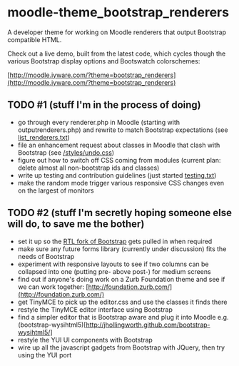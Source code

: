 moodle-theme_bootstrap_renderers
================================

A developer theme for working on Moodle renderers that output Bootstrap compatible HTML.

Check out a live demo, built from the latest code, which cycles though the various Bootstrap display options and Bootswatch colorschemes:

[http://moodle.iyware.com/?theme=bootstrap_renderers](http://moodle.iyware.com/?theme=bootstrap_renderers)

TODO #1 (stuff I'm in the process of doing)
----

* go through every renderer.php in Moodle (starting with outputrenderers.php) and rewrite to match Bootstrap expectations (see [list_renderers.txt](https://github.com/ds125v/moodle-theme_bootstrap_renderers/blob/master/info/list_renderers.txt))
* file an enhancement request about classes in Moodle that clash with Bootstrap (see [/styles/undo.css](https://github.com/ds125v/moodle-theme_bootstrap_renderers/blob/master/style/undo.css))
* figure out how to switch off CSS coming from modules (current plan: delete almost all non-bootstrap ids and classes)
* write up testing and contribution guidelines (just started [testing.txt](https://github.com/ds125v/moodle-theme_bootstrap_renderers/blob/master/info/testing.txt))
* make the random mode trigger various responsive CSS changes even on the largest of monitors

TODO #2 (stuff I'm secretly hoping someone else will do, to save me the bother)
----------------

* set it up so the [RTL fork of Bootstrap](https://github.com/AbdullahDiaa/Bootstrap-RTL) gets pulled in when required 
* make sure any future forms library (currently under discussion) fits the needs of Bootstrap
* experiment with responsive layouts to see if two columns can be collapsed into one (putting pre- above post-) for medium screens
* find out if anyone's doing work on a Zurb Foundation theme and see if we can work together: [http://foundation.zurb.com/](http://foundation.zurb.com/)
* get TinyMCE to pick up the editor.css and use the classes it finds there
* restyle the TinyMCE editor interface using Bootstrap
* find a simpler editor that is Bootstrap aware and plug it into Moodle e.g. (bootstrap-wysihtml5)[http://jhollingworth.github.com/bootstrap-wysihtml5/] 
* restyle the YUI UI components with Bootstrap 
* wire up all the javascript gadgets from Bootstrap with JQuery, then try using the YUI port
